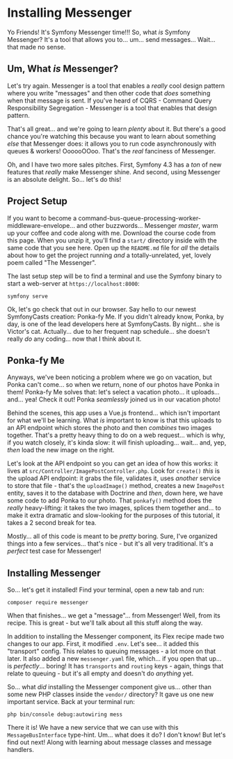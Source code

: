 # Installing Messenger

Yo Friends! It's Symfony Messenger time!!! So, what *is* Symfony Messenger? It's
a tool that allows you to... um... send messages... Wait... that made no sense.

## Um, What *is* Messenger?

Let's try again. Messenger is a tool that enables a *really* cool design pattern
where you write "messages" and then other code that *does* something when that
message is sent. If you've heard of CQRS - Command Query Responsibility Segregation -
Messenger is a tool that enables that design pattern.

That's all great... and we're going to learn *plenty* about it. But there's a good
chance you're watching this because you want to learn about something *else*
that Messenger does: it allows you to run code asynchronously with queues & workers!
OooooOOoo. That's the *real* fanciness of Messenger.

Oh, and I have two more sales pitches. First, Symfony 4.3 has a *ton* of new features
that *really* make Messenger shine. And second, using Messenger is an absolute
delight. So... let's do this!

## Project Setup

If you want to become a command-bus-queue-processing-worker-middleware-envelope...
and other buzzwords... Messenger *master*, warm up your coffee and code along with
me. Download the course code from this page. When you unzip it, you'll find a
`start/` directory inside with the same code that you see here. Open up the
`README.md` file for *all* the details about how to get the project running *and*
a totally-unrelated, yet, lovely poem called "The Messenger".

The last setup step will be to find a terminal and use the Symfony binary to start
a web-server at `https://localhost:8000`:

```terminal-silent
symfony serve
```

Ok, let's go check that out in our browser. Say hello to our newest
SymfonyCasts creation: Ponka-fy Me. If you didn't already know, Ponka, by day, is
one of the lead developers here at SymfonyCasts. By night... she is Victor's
cat. Actually... due to her frequent nap schedule... she doesn't really *do* any
coding... now that I think about it.

## Ponka-fy Me

Anyways, we've been noticing a problem where we go on vacation, but Ponka can't
come... so when we return, none of our photos have Ponka in them! Ponka-fy Me
solves that: let's select a vacation photo... it uploads... and... yea! Check it
out! Ponka *seamlessly* joined us in our vacation photo!

Behind the scenes, this app uses a Vue.js frontend... which isn't important
for what we'll be learning. What *is* important to know is that this uploads to
an API endpoint which stores the photo and then *combines* two images together.
That's a pretty heavy thing to do on a web request... which is why, if you watch
closely, it's kinda slow: it will finish uploading... wait... and, yep, *then*
load the new image on the right.

Let's look at the API endpoint so you can get an idea of how this works: it lives
at `src/Controller/ImagePostController.php`. Look for `create()` *this* is the
upload API endpoint: it grabs the file, validates it, uses *another* service
to store that file - that's the `uploadImage()` method, creates a new `ImagePost`
entity, saves it to the database with Doctrine and *then*, down here, we have
some code to add Ponka to our photo. That `ponkafy()` method does the *really*
heavy-lifting: it takes the two images, splices them together and... to make it
extra dramatic and slow-looking for the purposes of this tutorial, it takes a 2
second break for tea.

Mostly... all of this code is meant to be *pretty* boring. Sure, I've organized
things into a few services... that's nice - but it's all very traditional. It's
a *perfect* test case for Messenger!

## Installing Messenger

So... let's get it installed! Find your terminal, open a new tab and run:

```terminal
composer require messenger
```

When that finishes... we get a "message"... from Messenger! Well, from its recipe.
This is great - but we'll talk about all this stuff along the way.

In addition to installing the Messenger component, its Flex recipe made two changes
to our app. First, it modified `.env`. Let's see... it added this "transport"
config. This relates to queuing messages - a lot more on that later. It also added
a new `messenger.yaml` file, which... if you open that up... is *perfectly*...
boring! It has `transports` and `routing` keys - again, things that relate to
queuing - but it's all empty and doesn't do *anything* yet.

So... what *did* installing the Messenger component give us... other than some
new PHP classes inside the `vendor/` directory? It gave us one new important
service. Back at your terminal run:

```terminal
php bin/console debug:autowiring mess
```

There it is! We have a new service that we can use with this `MessageBusInterface`
type-hint. Um... what does it do? I don't know! But let's find out next! Along
with learning about message classes and message handlers.
